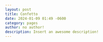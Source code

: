 ```yaml
---
layout: post
title: Confetto
date: 2024-01-09 01:49 -0600
category: pages
author: no author!
description: Insert an awesome description!
---
```

